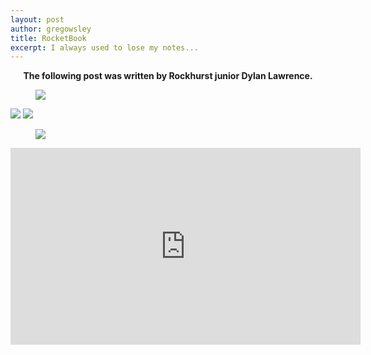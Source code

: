 ```yaml
---
layout: post
author: gregowsley
title: RocketBook
excerpt: I always used to lose my notes...
---
```


<center><b>The following post was written by Rockhurst junior Dylan Lawrence.</b></center>

<div class="flex-wrapper">
  <figure>
    <img src="{{ site.baseurl }}/img/RocketBook1.jpg">
  </figure>
</div>

<div class="flex-wrapper">
    <img src="{{ site.baseurl }}/img/RocketBook2.jpg">
    <img src="{{ site.baseurl }}/img/RocketBookBlank.jpg">
</div>

<div class="flex-wrapper">
  <figure>
    <img src="{{ site.baseurl }}/img/RocketBook3.jpg">
  </figure>
</div>

<iframe width="560" height="315" src="https://www.youtube.com/embed/FL2aOGwm3Ak" frameborder="0" allow="autoplay; encrypted-media" allowfullscreen></iframe>

